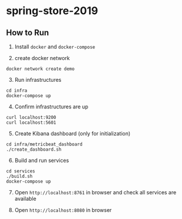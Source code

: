 # spring-store-2019

## How to Run

1. Install `docker` and `docker-compose`

2. create docker network
```
docker network create demo
```

3. Run infrastructures
```
cd infra
docker-compose up
```

4. Confirm infrastructures are up
```
curl localhost:9200
curl localhost:5601
```

5. Create Kibana dashboard (only for initialization)
```
cd infra/metricbeat_dashboard
./create_dashboard.sh
```

6. Build and run services
```
cd services
./build.sh
docker-compose up
```

7. Open `http://localhost:8761` in browser and check all services are available

8. Open `http://localhost:8080` in browser
